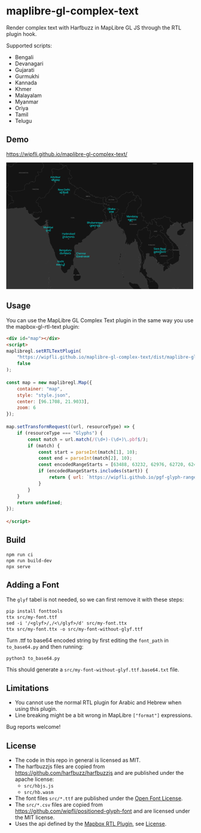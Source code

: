# maplibre-gl-complex-text
Render complex text with Harfbuzz in MapLibre GL JS through the RTL plugin hook.

Supported scripts: 

- Bengali
- Devanagari
- Gujarati
- Gurmukhi
- Kannada
- Khmer
- Malayalam
- Myanmar
- Oriya
- Tamil
- Telugu

## Demo

https://wipfli.github.io/maplibre-gl-complex-text/

<a href="https://wipfli.github.io/maplibre-gl-complex-text/">
<img src="screenshot.png" width=500 />
</a>

## Usage

You can use the MapLibre GL Complex Text plugin in the same way you use the mapbox-gl-rtl-text plugin:

```html
<div id="map"></div>
<script>
maplibregl.setRTLTextPlugin(
    "https://wipfli.github.io/maplibre-gl-complex-text/dist/maplibre-gl-complex-text.js",
    false
);

const map = new maplibregl.Map({
    container: "map",
    style: "style.json",
    center: [96.1708, 21.9033],
    zoom: 6
});

map.setTransformRequest((url, resourceType) => {
    if (resourceType === "Glyphs") {
        const match = url.match(/(\d+)-(\d+)\.pbf$/);
        if (match) {
            const start = parseInt(match[1], 10);
            const end = parseInt(match[2], 10);
            const encodedRangeStarts = [63488, 63232, 62976, 62720, 62464, 62208, 61952, 61696, 61440, 61184, 60928, 60672, 60416, 60160, 59904, 59648, 59392, 59136, 58880, 58624, 58368, 58112, 57856, 57600, 3072, 2816, 2560, 2304, 10240, 10752];
            if (encodedRangeStarts.includes(start)) {
                return { url: `https://wipfli.github.io/pgf-glyph-ranges/font/NotoSansMultiscript-Regular-v1/${start}-${end}.pbf` };
            }
        }
    }
    return undefined;
});

</script>
```

## Build

```
npm run ci
npm run build-dev
npx serve
```

## Adding a Font

The `glyf` tabel is not needed, so we can first remove it with these steps:

```
pip install fonttools
ttx src/my-font.ttf
sed -i '/<glyf>/,/<\/glyf>/d' src/my-font.ttx
ttx src/my-font.ttx -o src/my-font-without-glyf.ttf
```

Turn .ttf to base64 encoded string by first editing the `font_path` in `to_base64.py` and then running:

```
python3 to_base64.py
```

This should generate a `src/my-font-without-glyf.ttf.base64.txt` file.

## Limitations

- You cannot use the normal RTL plugin for Arabic and Hebrew when using this plugin.
- Line breaking might be a bit wrong in MapLibre `["format"]` expressions. 

Bug reports welcome!

## License

- The code in this repo in general is licensed as MIT.
- The harfbuzzjs files are copied from https://github.com/harfbuzz/harfbuzzjs and are published under the apache license:
  - `src/hbjs.js`
  - `src/hb.wasm` 
- The font files `src/*.ttf` are published under the [Open Font License](https://en.wikipedia.org/wiki/SIL_Open_Font_License).
- The `src/*.csv` files are copied from https://github.com/wipfli/positioned-glyph-font and are licensed under the MIT license.
- Uses the api defined by the [Mapbox RTL Plugin](https://github.com/mapbox/mapbox-gl-rtl-text/), see [License](https://github.com/mapbox/mapbox-gl-rtl-text/blob/main/LICENSE.md).